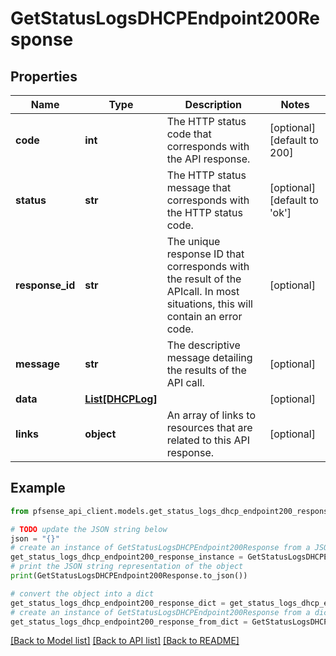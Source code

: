 # GetStatusLogsDHCPEndpoint200Response


## Properties

Name | Type | Description | Notes
------------ | ------------- | ------------- | -------------
**code** | **int** | The HTTP status code that corresponds with the API response. | [optional] [default to 200]
**status** | **str** | The HTTP status message that corresponds with the HTTP status code. | [optional] [default to 'ok']
**response_id** | **str** | The unique response ID that corresponds with the result of the APIcall. In most situations, this will contain an error code. | [optional] 
**message** | **str** | The descriptive message detailing the results of the API call. | [optional] 
**data** | [**List[DHCPLog]**](DHCPLog.md) |  | [optional] 
**links** | **object** | An array of links to resources that are related to this API response. | [optional] 

## Example

```python
from pfsense_api_client.models.get_status_logs_dhcp_endpoint200_response import GetStatusLogsDHCPEndpoint200Response

# TODO update the JSON string below
json = "{}"
# create an instance of GetStatusLogsDHCPEndpoint200Response from a JSON string
get_status_logs_dhcp_endpoint200_response_instance = GetStatusLogsDHCPEndpoint200Response.from_json(json)
# print the JSON string representation of the object
print(GetStatusLogsDHCPEndpoint200Response.to_json())

# convert the object into a dict
get_status_logs_dhcp_endpoint200_response_dict = get_status_logs_dhcp_endpoint200_response_instance.to_dict()
# create an instance of GetStatusLogsDHCPEndpoint200Response from a dict
get_status_logs_dhcp_endpoint200_response_from_dict = GetStatusLogsDHCPEndpoint200Response.from_dict(get_status_logs_dhcp_endpoint200_response_dict)
```
[[Back to Model list]](../README.md#documentation-for-models) [[Back to API list]](../README.md#documentation-for-api-endpoints) [[Back to README]](../README.md)


